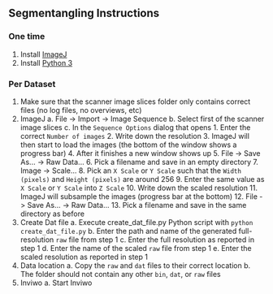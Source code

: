 ## Segmentangling Instructions

### One time
1. Install [ImageJ](https://imagej.nih.gov/ij/download.html)
2. Install [Python 3](https://www.python.org/downloads/)


### Per Dataset
1. Make sure that the scanner image slices folder only contains correct files (no log files, no overviews, etc)
2. ImageJ
    a. File -> Import -> Image Sequence
    b. Select first of the scanner image slices
    c. In the `Sequence Options` dialog that opens
        1. Enter the correct `Number of images` 
        2. Write down the resolution
        3. ImageJ will then start to load the images (the bottom of the window shows a progress bar)
        4. After it finishes a new window shows up
        5. File -> Save As... -> Raw Data...
        6. Pick a filename and save in an empty directory
        7. Image -> Scale...
        8. Pick an `X Scale` or `Y Scale` such that the `Width (pixels)` and `Height (pixels)` are around 256
        9. Enter the same value as `X Scale` or `Y Scale` into `Z Scale`
        10. Write down the scaled resolution
        11. ImageJ will subsample the images (progress bar at the bottom)
        12. File -> Save As... -> Raw Data...
        13. Pick a filename and save in the same directory as before
3. Create Dat file
    a. Execute create_dat_file.py Python script with `python create_dat_file.py`
    b. Enter the path and name of the generated full-resolution `raw` file from step 1
    c. Enter the full resolution as reported in step 1
    d. Enter the name of the scaled `raw` file from step 1
    e. Enter the scaled resolution as reported in step 1
4. Data location
    a. Copy the `raw` and `dat` files to their correct location
    b. The folder should not contain any other `bin`, `dat`, or `raw` files
5. Inviwo
    a. Start Inviwo